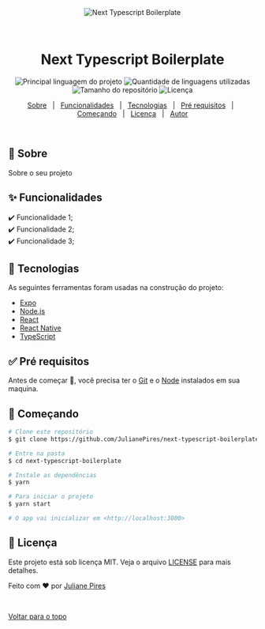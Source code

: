 <div align="center" id="top"> 
  <img src="./.github/app.gif" alt="Next Typescript Boilerplate" />

  &#xa0;

  <!-- <a href="https://nexttypescriptboilerplate.netlify.com">Demo</a> -->
</div>

<h1 align="center">Next Typescript Boilerplate</h1>

<p align="center">
  <img alt="Principal linguagem do projeto" src="https://img.shields.io/github/languages/top/JulianePires/next-typescript-boilerplate?color=56BEB8">

  <img alt="Quantidade de linguagens utilizadas" src="https://img.shields.io/github/languages/count/JulianePires/next-typescript-boilerplate?color=56BEB8">

  <img alt="Tamanho do repositório" src="https://img.shields.io/github/repo-size/JulianePires/next-typescript-boilerplate?color=56BEB8">

  <img alt="Licença" src="https://img.shields.io/github/license/JulianePires/next-typescript-boilerplate?color=56BEB8">

  <!-- <img alt="Github issues" src="https://img.shields.io/github/issues/JulianePires/next-typescript-boilerplate?color=56BEB8" /> -->

  <!-- <img alt="Github forks" src="https://img.shields.io/github/forks/JulianePires/next-typescript-boilerplate?color=56BEB8" /> -->

  <!-- <img alt="Github stars" src="https://img.shields.io/github/stars/JulianePires/next-typescript-boilerplate?color=56BEB8" /> -->
</p>

<!-- Status -->

<!-- <h4 align="center"> 
	🚧  Next Typescript Boilerplate 🚀 Em construção...  🚧
</h4> 

<hr> -->

<p align="center">
  <a href="#dart-sobre">Sobre</a> &#xa0; | &#xa0; 
  <a href="#sparkles-funcionalidades">Funcionalidades</a> &#xa0; | &#xa0;
  <a href="#rocket-tecnologias">Tecnologias</a> &#xa0; | &#xa0;
  <a href="#white_check_mark-pré-requesitos">Pré requisitos</a> &#xa0; | &#xa0;
  <a href="#checkered_flag-começando">Começando</a> &#xa0; | &#xa0;
  <a href="#memo-licença">Licença</a> &#xa0; | &#xa0;
  <a href="https://github.com/JulianePires" target="_blank">Autor</a>
</p>

<br>

## :dart: Sobre ##

Sobre o seu projeto

## :sparkles: Funcionalidades ##

:heavy_check_mark: Funcionalidade 1;\
:heavy_check_mark: Funcionalidade 2;\
:heavy_check_mark: Funcionalidade 3;

## :rocket: Tecnologias ##

As seguintes ferramentas foram usadas na construção do projeto:

- [Expo](https://expo.io/)
- [Node.js](https://nodejs.org/en/)
- [React](https://pt-br.reactjs.org/)
- [React Native](https://reactnative.dev/)
- [TypeScript](https://www.typescriptlang.org/)

## :white_check_mark: Pré requisitos ##

Antes de começar :checkered_flag:, você precisa ter o [Git](https://git-scm.com) e o [Node](https://nodejs.org/en/) instalados em sua maquina.

## :checkered_flag: Começando ##

```bash
# Clone este repositório
$ git clone https://github.com/JulianePires/next-typescript-boilerplate

# Entre na pasta
$ cd next-typescript-boilerplate

# Instale as dependências
$ yarn

# Para iniciar o projeto
$ yarn start

# O app vai inicializar em <http://localhost:3000>
```

## :memo: Licença ##

Este projeto está sob licença MIT. Veja o arquivo [LICENSE](LICENSE.md) para mais detalhes.


Feito com :heart: por <a href="https://github.com/JulianePires" target="_blank">Juliane Pires</a>

&#xa0;

<a href="#top">Voltar para o topo</a>
